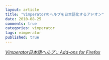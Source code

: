 ```yaml
---
layout: article
title: "Vimperatorのヘルプを日本語化するアドオン"
date: 2010-08-25
comments: true
categories: vimperator
tags: vimperator
published: true
---
```


<cite>[Vimperator日本語ヘルプ :: Add-ons for Firefox](https://addons.mozilla.org/ja/firefox/addon/123891/)</cite>
